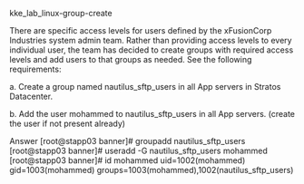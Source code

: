 kke_lab_linux-group-create

There are specific access levels for users defined by the xFusionCorp Industries system admin team. Rather than providing access levels to every individual user, the team has decided to create groups with required access levels and add users to that groups as needed. See the following requirements:


a. Create a group named nautilus_sftp_users in all App servers in Stratos Datacenter.

b. Add the user mohammed to nautilus_sftp_users in all App servers. (create the user if not present already)

Answer
[root@stapp03 banner]# groupadd nautilus_sftp_users
[root@stapp03 banner]# useradd -G nautilus_sftp_users mohammed
[root@stapp03 banner]# id mohammed
uid=1002(mohammed) gid=1003(mohammed) groups=1003(mohammed),1002(nautilus_sftp_users)
